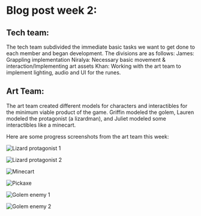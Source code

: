 # Blog post week 2: 

## Tech team: 
The tech team subdivided the immediate basic tasks we want to get done to each member and began development. The divisions are as follows: 
James: Grappling implementation 
Niralya: Necessary basic movement & interaction/Implementing art assets
Khan: Working with the art team to implement lighting, audio and UI for the runes. 

## Art Team: 
The art team created different models for characters and interactibles for the minimum viable product of the game. 
Griffin modeled the golem, Lauren modeled the protagonist (a lizardman), and Juliet modeled some interactibles like a minecart. 

Here are some progress screenshots from the art team this week: 

![Lizard protagonist 1](../Art/lizardman_1.png)

![Lizard protagonist 2](../Art/lizardman_2.png)

![Minecart](../Art/minecart.png)

![Pickaxe](../Art/pickaxe.png)

![Golem enemy 1](../Art/golem_v1_.75view.PNG)

![Golem enemy 2](../Art/golem_v1_frontview.PNG)
